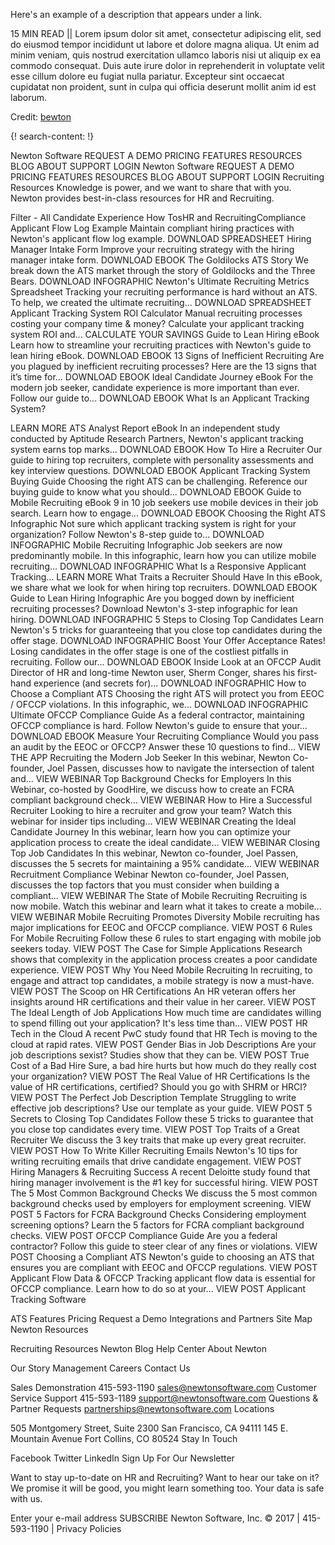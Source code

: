 Here's an example of a description that appears under a link.

15 MIN READ || Lorem ipsum dolor sit amet, consectetur adipiscing elit, sed do eiusmod tempor incididunt ut labore et dolore magna aliqua. Ut enim ad minim veniam, quis nostrud exercitation ullamco laboris nisi ut aliquip ex ea commodo consequat. Duis aute irure dolor in reprehenderit in voluptate velit esse cillum dolore eu fugiat nulla pariatur. Excepteur sint occaecat cupidatat non proident, sunt in culpa qui officia deserunt mollit anim id est laborum.

Credit: [bewton](http://newtonsoftware.com/)

{! search-content: !}


Newton Software
REQUEST A DEMO
PRICING
FEATURES
RESOURCES
BLOG
ABOUT
SUPPORT
LOGIN
Newton Software
REQUEST A DEMO
PRICING
FEATURES
RESOURCES
BLOG
ABOUT
SUPPORT
LOGIN
Recruiting Resources
Knowledge is power, and we want to share that with you.
Newton provides best-in-class resources for HR and Recruiting.

Filter - All Candidate Experience How TosHR and RecruitingCompliance
Applicant Flow Log Example
Maintain compliant hiring practices with Newton's applicant flow log example.
DOWNLOAD SPREADSHEET
Hiring Manager Intake Form
Improve your recruiting strategy with the hiring manager intake form.
DOWNLOAD EBOOK
The Goldilocks ATS Story
We break down the ATS market through the story of Goldilocks and the Three Bears.
DOWNLOAD INFOGRAPHIC
Newton's Ultimate Recruiting Metrics Spreadsheet
Tracking your recruiting performance is hard without an ATS. To help, we created the ultimate recruiting...
DOWNLOAD SPREADSHEET
Applicant Tracking System ROI Calculator
Manual recruiting processes costing your company time & money? Calculate your applicant tracking system ROI and...
CALCULATE YOUR SAVINGS
Guide to Lean Hiring eBook
Learn how to streamline your recruiting practices with Newton's guide to lean hiring eBook.
DOWNLOAD EBOOK
13 Signs of Inefficient Recruiting
Are you plagued by inefficient recruiting processes? Here are the 13 signs that it’s time for...
DOWNLOAD EBOOK
Ideal Candidate Journey eBook
For the modern job seeker, candidate experience is more important than ever. Follow our guide to...
DOWNLOAD EBOOK
What Is an Applicant Tracking System?


LEARN MORE
ATS Analyst Report eBook
In an independent study conducted by Aptitude Research Partners, Newton's applicant tracking system earns top marks...
DOWNLOAD EBOOK
How To Hire a Recruiter
Our guide to hiring top recruiters, complete with personality assessments and key interview questions.
DOWNLOAD EBOOK
Applicant Tracking System Buying Guide
Choosing the right ATS can be challenging. Reference our buying guide to know what you should...
DOWNLOAD EBOOK
Guide to Mobile Recruiting eBook
9 in 10 job seekers use mobile devices in their job search. Learn how to engage...
DOWNLOAD EBOOK
Choosing the Right ATS Infographic
Not sure which applicant tracking system is right for your organization? Follow Newton's 8-step guide to...
DOWNLOAD INFOGRAPHIC
Mobile Recruiting Infographic
Job seekers are now predominantly mobile. In this infographic, learn how you can utilize mobile recruiting...
DOWNLOAD INFOGRAPHIC
What Is a Responsive Applicant Tracking...
LEARN MORE
What Traits a Recruiter Should Have
In this eBook, we share what we look for when hiring top recruiters.
DOWNLOAD EBOOK
Guide to Lean Hiring Infographic
Are you bogged down by inefficient recruiting processes? Download Newton's 3-step infographic for lean hiring.
DOWNLOAD INFOGRAPHIC
5 Steps to Closing Top Candidates
Learn Newton's 5 tricks for guaranteeing that you close top candidates during the offer stage.
DOWNLOAD INFOGRAPHIC
Boost Your Offer Acceptance Rates!
Losing candidates in the offer stage is one of the costliest pitfalls in recruiting. Follow our...
DOWNLOAD EBOOK
Inside Look at an OFCCP Audit
Director of HR and long-time Newton user, Sherm Conger, shares his first-hand experience (and secrets for)...
DOWNLOAD INFOGRAPHIC
How to Choose a Compliant ATS
Choosing the right ATS will protect you from EEOC / OFCCP violations. In this infographic, we...
DOWNLOAD INFOGRAPHIC
Ultimate OFCCP Compliance Guide
As a federal contractor, maintaining OFCCP compliance is hard. Follow Newton's guide to ensure that your...
DOWNLOAD EBOOK
Measure Your Recruiting Compliance
Would you pass an audit by the EEOC or OFCCP? Answer these 10 questions to find...
VIEW THE APP
Recruiting the Modern Job Seeker
In this webinar, Newton Co-founder, Joel Passen, discusses how to navigate the intersection of talent and...
VIEW WEBINAR
Top Background Checks for Employers
In this Webinar, co-hosted by GoodHire, we discuss how to create an FCRA compliant background check...
VIEW WEBINAR
How to Hire a Successful Recruiter
Looking to hire a recruiter and grow your team? Watch this webinar for insider tips including...
VIEW WEBINAR
Creating the Ideal Candidate Journey
In this webinar, learn how you can optimize your application process to create the ideal candidate...
VIEW WEBINAR
Closing Top Job Candidates
In this webinar, Newton co-founder, Joel Passen, discusses the 5 secrets for maintaining a 95% candidate...
VIEW WEBINAR
Recruitment Compliance Webinar
Newton co-founder, Joel Passen, discusses the top factors that you must consider when building a compliant...
VIEW WEBINAR
The State of Mobile Recruiting
Recruiting is now mobile. Watch this webinar and learn what it takes to create a mobile...
VIEW WEBINAR
Mobile Recruiting Promotes Diversity
Mobile recruiting has major implications for EEOC and OFCCP compliance.
VIEW POST
6 Rules For Mobile Recruiting
Follow these 6 rules to start engaging with mobile job seekers today.
VIEW POST
The Case for Simple Applications
Research shows that complexity in the application process creates a poor candidate experience.
VIEW POST
Why You Need Mobile Recruiting
In recruiting, to engage and attract top candidates, a mobile strategy is now a must-have.
VIEW POST
The Scoop on HR Certifications
An HR veteran offers her insights around HR certifications and their value in her career.
VIEW POST
The Ideal Length of Job Applications
How much time are candidates willing to spend filling out your application? It's less time than...
VIEW POST
HR Tech in the Cloud
A recent PwC study found that HR Tech is moving to the cloud at rapid rates.
VIEW POST
Gender Bias in Job Descriptions
Are your job descriptions sexist? Studies show that they can be.
VIEW POST
True Cost of a Bad Hire
Sure, a bad hire hurts but how much do they really cost your organization?
VIEW POST
The Real Value of HR Certifications
Is the value of HR certifications, certified? Should you go with SHRM or HRCI?
VIEW POST
The Perfect Job Description Template
Struggling to write effective job descriptions? Use our template as your guide.
VIEW POST
5 Secrets to Closing Top Candidates
Follow these 5 tricks to guarantee that you close top candidates every time.
VIEW POST
Top Traits of a Great Recruiter
We discuss the 3 key traits that make up every great recruiter.
VIEW POST
How To Write Killer Recruiting Emails
Newton's 10 tips for writing recruiting emails that drive candidate engagement.
VIEW POST
Hiring Managers & Recruiting Success
A recent Deloitte study found that hiring manager involvement is the #1 key for successful hiring.
VIEW POST
The 5 Most Common Background Checks
We discuss the 5 most common background checks used by employers for employment screening.
VIEW POST
5 Factors for FCRA Background Checks
Considering employment screening options? Learn the 5 factors for FCRA compliant background checks.
VIEW POST
OFCCP Compliance Guide
Are you a federal contractor? Follow this guide to steer clear of any fines or violations.
VIEW POST
Choosing a Compliant ATS
Newton's guide to choosing an ATS that ensures you are compliant with EEOC and OFCCP regulations.
VIEW POST
Applicant Flow Data & OFCCP
Tracking applicant flow data is essential for OFCCP compliance. Learn how to do so at your...
VIEW POST
Applicant Tracking Software

ATS Features
Pricing
Request a Demo
Integrations and Partners
Site Map
Newton Resources

Recruiting Resources
Newton Blog
Help Center
About Newton

Our Story
Management
Careers
Contact Us

Sales Demonstration
415-593-1190
sales@newtonsoftware.com
Customer Service Support
415-593-1189
support@newtonsoftware.com
Questions & Partner Requests
partnerships@newtonsoftware.com
Locations

505 Montgomery Street, Suite 2300 
San Francisco, CA 94111
145 E. Mountain Avenue
Fort Collins, CO 80524
Stay In Touch

Facebook
Twitter
LinkedIn
Sign Up For Our Newsletter

Want to stay up-to-date on HR and Recruiting? Want to hear our take on it? We promise it will be good, you might learn something too. Your data is safe with us.


Enter your e-mail address
SUBSCRIBE
Newton Software, Inc. © 2017 | 415-593-1190 | Privacy Policies
